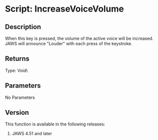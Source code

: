 # Script: IncreaseVoiceVolume

## Description

When this key is pressed, the volume of the active voice will be
increased. JAWS will announce \"Louder\" with each press of the
keystroke.

## Returns

Type: Void\

## Parameters

No Parameters

## Version

This function is available in the following releases:

1.  JAWS 4.51 and later
